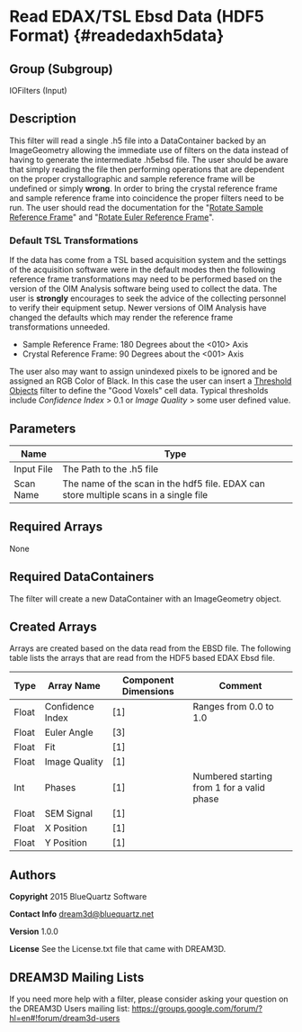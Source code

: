 Read EDAX/TSL Ebsd Data (HDF5 Format) {#readedaxh5data}
=====


## Group (Subgroup) ##
IOFilters (Input)


## Description ##
This filter will read a single .h5 file into a DataContainer backed by an ImageGeometry allowing the immediate use of filters on the data instead of having to generate the intermediate .h5ebsd file. The user should be aware that simply reading the file then performing operations that are dependent on the proper crystallographic and sample reference frame will be undefined or simply **wrong**. In order to bring the crystal reference frame and sample reference frame into coincidence the proper filters need to be run. The user should read the documentation for the "[Rotate Sample Reference Frame](rotatesamplerefframe.html)" and "[Rotate Euler Reference Frame](rotateeulerrefframe.html)".

### Default TSL Transformations ###

If the data has come from a TSL based acquisition system and the settings of the acquisition software were in the default modes then the following reference frame transformations may need to be performed based on the version of the OIM Analysis software being used to collect the data. The user is **strongly** encourages to seek the advice of the collecting personnel to verify their equipment setup. Newer versions of OIM Analysis have changed the defaults which may render the reference frame transformations unneeded. 

+ Sample Reference Frame: 180 Degrees about the <010> Axis
+ Crystal Reference Frame: 90 Degrees about the <001> Axis

The user also may want to assign unindexed pixels to be ignored and be assigned an RGB Color of Black. In this case the user can insert a [Threshold Objects](multithresholdobjects.html) filter to define the "Good Voxels" cell data. Typical thresholds include _Confidence Index_ > 0.1 or _Image Quality_ > some user defined value.

## Parameters ##

| Name             | Type |
|------------------|------|
| Input File | The Path to the .h5 file |
| Scan Name | The name of the scan in the hdf5 file. EDAX can store multiple scans in a single file |

## Required Arrays ##

None

## Required DataContainers ##

The filter will create a new DataContainer with an ImageGeometry object.


## Created Arrays ##

Arrays are created based on the data read from the EBSD file. The following table lists the arrays that are read from the HDF5 based EDAX Ebsd file. 

| Type | Array Name | Component Dimensions | Comment |
|------|--------------------|-------------|---------|
| Float  | Confidence Index | [1]     | Ranges from 0.0 to 1.0   |
| Float  | Euler Angle      | [3]     |    |
| Float  | Fit              | [1]     |    |
| Float  | Image Quality    | [1] |    |
| Int    | Phases             | [1] | Numbered starting from 1 for a valid phase   |
| Float  | SEM Signal       | [1] |    |
| Float  | X Position       | [1] |    |
| Float  | Y Position       | [1] |    |



## Authors ##

**Copyright** 2015 BlueQuartz Software

**Contact Info** dream3d@bluequartz.net

**Version** 1.0.0

**License**  See the License.txt file that came with DREAM3D.



## DREAM3D Mailing Lists ##

If you need more help with a filter, please consider asking your question on the DREAM3D Users mailing list:
https://groups.google.com/forum/?hl=en#!forum/dream3d-users


